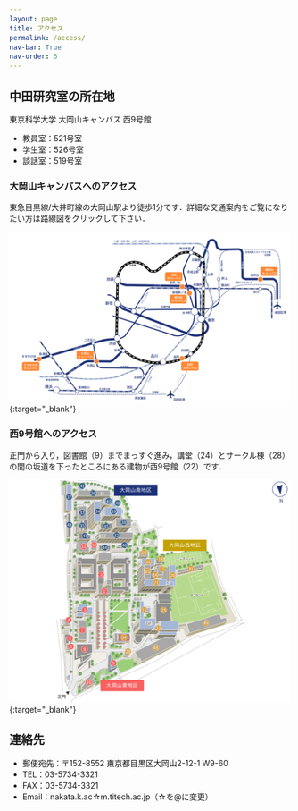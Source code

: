 ```yaml
---
layout: page
title: アクセス
permalink: /access/
nav-bar: True
nav-order: 6
---
```


## 中田研究室の所在地

東京科学大学 大岡山キャンパス 西9号館

- 教員室：521号室
- 学生室：526号室
- 談話室：519号室

### 大岡山キャンパスへのアクセス

東急目黒線/大井町線の大岡山駅より徒歩1分です．詳細な交通案内をご覧になりたい方は路線図をクリックして下さい．

[![路線図](/images/6_access/route-map.svg)](https://www.isct.ac.jp/ja/001/access#anchor01){:target="_blank"}

### 西9号館へのアクセス

正門から入り，図書館（9）までまっすぐ進み，講堂（24）とサークル棟（28）の間の坂道を下ったところにある建物が西9号館（22）です．

[![キャンパスマップ](/images/6_access/campus-map.svg)](https://www.isct.ac.jp/ja/001/about/campuses-and-offices/ookayama#anchor02){:target="_blank"}

## 連絡先

- 郵便宛先：〒152-8552 東京都目黒区大岡山2-12-1 W9-60
- TEL：03-5734-3321
- FAX：03-5734-3321
- Email：nakata.k.ac☆m.titech.ac.jp（☆を@に変更）
